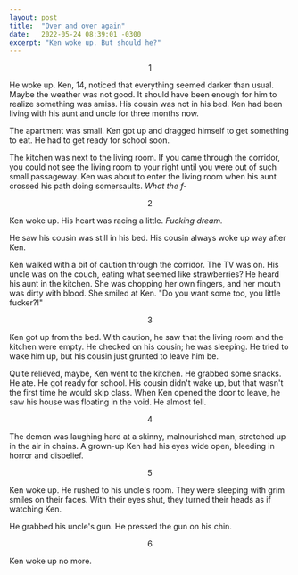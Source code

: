```yaml
---
layout: post
title:  "Over and over again"
date:   2022-05-24 08:39:01 -0300
excerpt: "Ken woke up. But should he?"
---
```


<div style="text-align:center;">1</div>

He woke up. Ken, 14, noticed that everything seemed darker than usual. Maybe the weather was not good. It should have been enough for him to realize something was amiss. His cousin was not in his bed. Ken had been living with his aunt and uncle for three months now.

The apartment was small. Ken got up and dragged himself to get something to eat. He had to get ready for school soon.

The kitchen was next to the living room. If you came through the corridor, you could not see the living room to your right until you were out of such small passageway. Ken was about to enter the living room when his aunt crossed his path doing somersaults. *What the f-*

<div style="text-align:center;">2</div>

Ken woke up. His heart was racing a little. *Fucking dream.*

He saw his cousin was still in his bed. His cousin always woke up way after Ken.

Ken walked with a bit of caution through the corridor. The TV was on. His uncle was on the couch, eating what seemed like strawberries? He heard his aunt in the kitchen. She was chopping her own fingers, and her mouth was dirty with blood. She smiled at Ken. "Do you want some too, you little fucker?!"

<div style="text-align:center;">3</div>

Ken got up from the bed. With caution, he saw that the living room and the kitchen were empty. He checked on his cousin; he was sleeping. He tried to wake him up, but his cousin just grunted to leave him be.

Quite relieved, maybe, Ken went to the kitchen. He grabbed some snacks. He ate. He got ready for school. His cousin didn't wake up, but that wasn't the first time he would skip class. When Ken opened the door to leave, he saw his house was floating in the void. He almost fell.

<div style="text-align:center;">4</div>

The demon was laughing hard at a skinny, malnourished man, stretched up in the air in chains. A grown-up Ken had his eyes wide open, bleeding in horror and disbelief. 

<div style="text-align:center;">5</div>

Ken woke up. He rushed to his uncle's room. They were sleeping with grim smiles on their faces. With their eyes shut, they turned their heads as if watching Ken.

He grabbed his uncle's gun. He pressed the gun on his chin.

<div style="text-align:center;">6</div>

Ken woke up no more.

